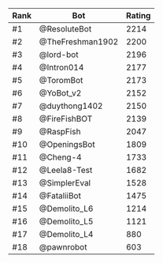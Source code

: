 Rank|Bot|Rating
---|---|---
#1|@ResoluteBot|2214
#2|@TheFreshman1902|2200
#3|@lord-bot|2196
#4|@Intron014|2177
#5|@ToromBot|2173
#6|@YoBot_v2|2152
#7|@duythong1402|2150
#8|@FireFishBOT|2139
#9|@RaspFish|2047
#10|@OpeningsBot|1809
#11|@Cheng-4|1733
#12|@Leela8-Test|1682
#13|@SimplerEval|1528
#14|@FataliiBot|1475
#15|@Demolito_L6|1214
#16|@Demolito_L5|1121
#17|@Demolito_L4|880
#18|@pawnrobot|603
